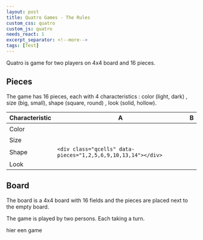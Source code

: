 ```yaml
---
layout: post
title: Quatro Games - The Rules
custom_css: quatro
custom_js: quatro
needs_react: 1
excerpt_separator: <!--more-->
tags: [Test]
---
```

Quatro is game for two players on 4x4 board and 16 pieces.

<!--more-->
## Pieces

The game has 16 pieces, each with 4 characteristics : color (light, dark) , size (big, small), shape (square, round) , look (solid, hollow).



Characteristic | A | B
--- | --- | ---
Color | <pre><div class="qcells" data-pieces="1,2,3,4,5,6,7,8"></div></pre> | <div class="qcells" data-pieces="9,10,11,12,13,14,15,16"></div> 
Size | <div><div class="qcells" data-pieces="1,2,3,4,9,10,11,12"></div></div> | <div class="qcells" data-pieces="5,6,7,8,13,14,15,16"></div>
Shape | `<div class="qcells" data-pieces="1,2,5,6,9,10,13,14"></div>` | <div class="qcells" data-pieces="3,4,7,8,11,12,15,16"></div>
Look | <div class="qcells" data-pieces="1,3,5,7,9,11,13,15"></div> | <div class="qcells" data-pieces="2,4,6,8,10,12,14,16"></div>

## Board

The board is a 4x4 board with 16 fields and the pieces are placed next to the empty board.
<div class="reactboard" data-pieces="0,0,0,0,  0,0,0,0,  0,0,0,0,  0,0,0,0"></div>

The game is played by two persons. Each taking a turn. 



hier een game
<div class="reactgame"></div>
